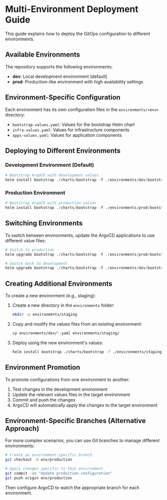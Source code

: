 # Multi-Environment Deployment Guide

This guide explains how to deploy the GitOps configuration to different environments.

## Available Environments

The repository supports the following environments:

- **dev**: Local development environment (default)
- **prod**: Production-like environment with high availability settings

## Environment-Specific Configuration

Each environment has its own configuration files in the `environments/<env>` directory:

- `bootstrap-values.yaml`: Values for the bootstrap Helm chart
- `infra-values.yaml`: Values for infrastructure components
- `apps-values.yaml`: Values for application components

## Deploying to Different Environments

### Development Environment (Default)

```powershell
# Bootstrap ArgoCD with development values
helm install bootstrap ./charts/bootstrap -f ./environments/dev/bootstrap-values.yaml --namespace argocd
```

### Production Environment

```powershell
# Bootstrap ArgoCD with production values
helm install bootstrap ./charts/bootstrap -f ./environments/prod/bootstrap-values.yaml --namespace argocd
```

## Switching Environments

To switch between environments, update the ArgoCD applications to use different value files:

```powershell
# Switch to production
helm upgrade bootstrap ./charts/bootstrap -f ./environments/prod/bootstrap-values.yaml --namespace argocd

# Switch back to development
helm upgrade bootstrap ./charts/bootstrap -f ./environments/dev/bootstrap-values.yaml --namespace argocd
```

## Creating Additional Environments

To create a new environment (e.g., staging):

1. Create a new directory in the `environments` folder:
   ```bash
   mkdir -p environments/staging
   ```

2. Copy and modify the values files from an existing environment:
   ```bash
   cp environments/dev/*.yaml environments/staging/
   ```

3. Deploy using the new environment's values:
   ```bash
   helm install bootstrap ./charts/bootstrap -f ./environments/staging/bootstrap-values.yaml --namespace argocd
   ```

## Environment Promotion

To promote configurations from one environment to another:

1. Test changes in the development environment
2. Update the relevant values files in the target environment
3. Commit and push the changes
4. ArgoCD will automatically apply the changes to the target environment

## Environment-Specific Branches (Alternative Approach)

For more complex scenarios, you can use Git branches to manage different environments:

```bash
# Create an environment-specific branch
git checkout -b env/production

# Apply changes specific to that environment
git commit -am "Update production configuration"
git push origin env/production
```

Then configure ArgoCD to watch the appropriate branch for each environment.
